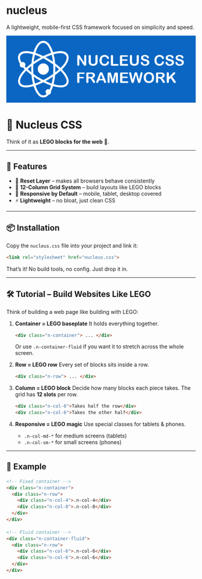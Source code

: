 # nucleus
A lightweight, mobile-first CSS framework focused on simplicity and speed.

![Nucleus Logo](demo/assets/nucleus.png)

# 🌌 Nucleus CSS

Think of it as **LEGO blocks for the web** 🧱.

---

## 🚀 Features
- 🔄 **Reset Layer** – makes all browsers behave consistently  
- 🧱 **12-Column Grid System** – build layouts like LEGO blocks  
- 📱 **Responsive by Default** – mobile, tablet, desktop covered  
- ⚡ **Lightweight** – no bloat, just clean CSS  

---

## 📦 Installation

Copy the `nucleus.css` file into your project and link it:

```html
<link rel="stylesheet" href="nucleus.css">
````

That’s it! No build tools, no config. Just drop it in.

---

## 🛠 Tutorial – Build Websites Like LEGO

Think of building a web page like building with LEGO:

1. **Container = LEGO baseplate**
   It holds everything together.

   ```html
   <div class="n-container"> ... </div>
   ```

   Or use `.n-container-fluid` if you want it to stretch across the whole screen.

2. **Row = LEGO row**
   Every set of blocks sits inside a row.

   ```html
   <div class="n-row"> ... </div>
   ```

3. **Column = LEGO block**
   Decide how many blocks each piece takes. The grid has **12 slots** per row.

   ```html
   <div class="n-col-6">Takes half the row</div>
   <div class="n-col-6">Takes the other half</div>
   ```

4. **Responsive = LEGO magic**
   Use special classes for tablets & phones.

   * `.n-col-md-*` for medium screens (tablets)
   * `.n-col-sm-*` for small screens (phones)

---

## 👀 Example

```html
<!-- Fixed container -->
<div class="n-container">
  <div class="n-row">
    <div class="n-col-4">.n-col-4</div>
    <div class="n-col-8">.n-col-8</div>
  </div>
</div>

<!-- Fluid container -->
<div class="n-container-fluid">
  <div class="n-row">
    <div class="n-col-6">.n-col-6</div>
    <div class="n-col-6">.n-col-6</div>
  </div>
</div>
```